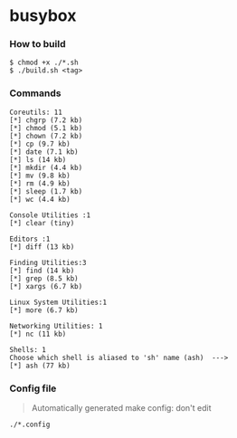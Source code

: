 # busybox

### How to build
```shell
$ chmod +x ./*.sh
$ ./build.sh <tag>
```

### Commands
```
Coreutils: 11
[*] chgrp (7.2 kb)
[*] chmod (5.1 kb)
[*] chown (7.2 kb)
[*] cp (9.7 kb) 
[*] date (7.1 kb)
[*] ls (14 kb)
[*] mkdir (4.4 kb)
[*] mv (9.8 kb)
[*] rm (4.9 kb) 
[*] sleep (1.7 kb)
[*] wc (4.4 kb)
 
Console Utilities :1
[*] clear (tiny)  
 
Editors :1
[*] diff (13 kb)
 
Finding Utilities:3
[*] find (14 kb)
[*] grep (8.5 kb)
[*] xargs (6.7 kb) 
 
Linux System Utilities:1
[*] more (6.7 kb)
 
Networking Utilities: 1
[*] nc (11 kb)
 
Shells: 1
Choose which shell is aliased to 'sh' name (ash)  --->
[*] ash (77 kb)

```

### Config file
> Automatically generated make config: don't edit
```
./*.config
```
